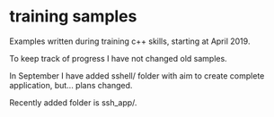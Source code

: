 # training samples

Examples written during training c++ skills, starting at April 2019.

To keep track of progress I have not changed old samples.

In September I have added sshell/ folder with aim to create complete application, but... plans changed.

Recently added folder is ssh_app/.

